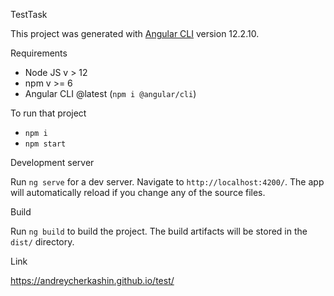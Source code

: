 TestTask

This project was generated with [Angular CLI](https://github.com/angular/angular-cli) version 12.2.10.

Requirements

- Node JS v > 12
- npm v >= 6
- Angular CLI @latest (`npm i @angular/cli`)

To run that project 

- `npm i`
- `npm start`

Development server

Run `ng serve` for a dev server. Navigate to `http://localhost:4200/`. The app will automatically reload if you change any of the source files.

Build

Run `ng build` to build the project. The build artifacts will be stored in the `dist/` directory.

Link

https://andreycherkashin.github.io/test/
